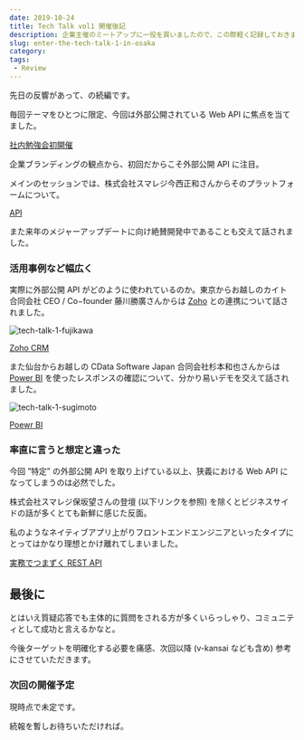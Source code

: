 ```yaml
---
date: 2019-10-24
title: Tech Talk vol1 開催後記
description: 企業主催のミートアップに一役を買いましたので、この際軽く記録しておきます。
slug: enter-the-tech-talk-1-in-osaka
category: 
tags: 
 - Review
---
```


先日の反響があって、の続編です。

毎回テーマをひとつに限定、今回は外部公開されている Web API に焦点を当てました。

<a class="link-preview" href="https://webneko.dev/posts/enter-the-limited-tech-conf-0">社内勉強会初開催</a>

企業ブランディングの観点から、初回だからこそ外部公開 API に注目。

メインのセッションでは、株式会社スマレジ今西正和さんからそのプラットフォームについて。

<a class="link-preview" href="https://docs.google.com/presentation/d/11o32-Co6ZFG8rEvu47fie-YbWB83M7g-kZcxLdo10AY/edit#slide=id.g6535a8db3f_0_3">API</a>

また来年のメジャーアップデートに向け絶賛開発中であることも交えて話されました。

### 活用事例など幅広く

実際に外部公開 API がどのように使われているのか。東京からお越しのカイト合同会社 CEO / Co−founder 藤川勝廣さんからは [Zoho](https://www.zoho.com/jp/) との連携について話されました。

![tech-talk-1-fujikawa](//images.ctfassets.net/gzkue3szf85p/1dpAFgFDYKOl5PmSzQo1f8/aed8fddb4f04c138342e837dfd5ae18c/IMG_3383_2__1_.png)

<a class="link-preview" href="https://www.slideshare.net/secret/8SyRcbK3xOuMC">Zoho CRM</a>

また仙台からお越しの CData Software Japan 合同会社杉本和也さんからは [Power BI](https://powerbi.microsoft.com/ja-jp/) を使ったレスポンスの確認について、分かり易いデモを交えて話されました。

![tech-talk-1-sugimoto](//images.ctfassets.net/gzkue3szf85p/5qIS6SeCNcpiBTp5iWFxg3/a48ae212d971460080a1b49587fdf41b/IMG_3391_2__1_.png)

<a class="link-preview" href="https://gist.github.com/sugimomoto/f660d83134e11eaab5e5e84e16b270d9">Poewr BI</a>

### 率直に言うと想定と違った

今回 ”特定” の外部公開 API を取り上げている以上、狭義における Web API になってしまうのは必然でした。

株式会社スマレジ保坂望さんの登壇 (以下リンクを参照) を除くとビジネスサイドの話が多くとても新鮮に感じた反面。

私のようなネイティブアプリ上がりフロントエンドエンジニアといったタイプにとってはかなり理想とかけ離れてしまいました。

<a class="link-preview" href="https://docs.google.com/presentation/d/1hxyzryqlK9MhsXA5KQcOY6CGQTHQRgVLtM_J_5QlOWs/edit#slide=id.p">実務でつまずく REST API</a>

## 最後に

とはいえ質疑応答でも主体的に質問をされる方が多くいらっしゃり、コミュニティとして成功と言えるかなと。

今後ターゲットを明確化する必要を痛感、次回以降 (v-kansai なども含め) 参考にさせていただきます。

### 次回の開催予定

現時点で未定です。

続報を暫しお待ちいただければ。
